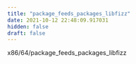 ```yaml
---
title: "package_feeds_packages_libfizz"
date: 2021-10-12 22:48:09.917031
hidden: false
draft: false
---
```


x86/64/package_feeds_packages_libfizz

